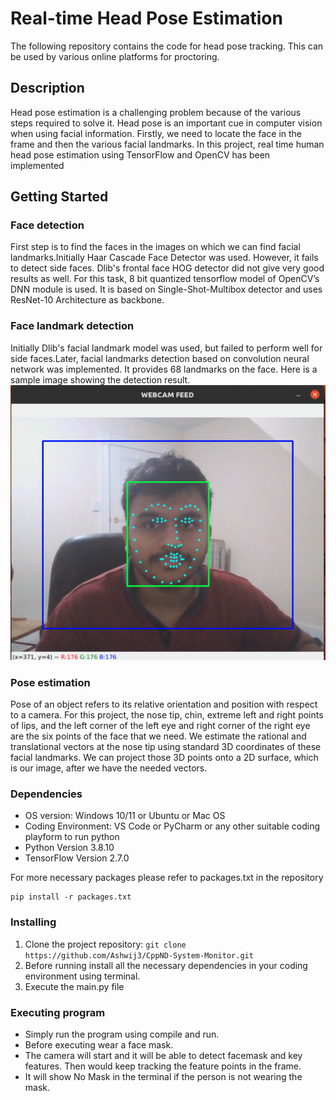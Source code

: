 # Real-time Head Pose Estimation

The following repository contains the code for head pose tracking. This can be used by various online platforms for proctoring.

## Description 
Head pose estimation is a challenging problem because of the various steps required to solve it. Head pose is an important cue in computer vision when using facial information. Firstly, we need to locate the face in the frame and then the various facial landmarks. In this project, real time human head pose estimation using TensorFlow and OpenCV has been implemented
## Getting Started
### Face detection
First step is to find the faces in the images on which we can find facial landmarks.Initially Haar Cascade Face Detector was used. However, it fails to detect side faces. Dlib's frontal face HOG detector did not give very good results as well. For this task, 8 bit quantized tensorflow model of OpenCV’s DNN module is used. It is based on Single-Shot-Multibox detector and uses ResNet-10 Architecture as backbone.

### Face landmark detection
Initially Dlib's facial landmark model was used, but failed to perform well for side faces.Later, facial landmarks detection based on convolution neural network was implemented. It provides 68 landmarks on the face. Here is a sample image showing the detection result.
![System Monitor](images/landamark.png)

### Pose estimation
Pose of an object refers to its relative orientation and position with respect to a camera. For this project, the nose tip, chin, extreme left and right points of lips, and the left corner of the left eye and right corner of the right eye are the six points of the face that we need. We estimate the rational and translational vectors at the nose tip using standard 3D coordinates of these facial landmarks. We can project those 3D points onto a 2D surface, which is our image, after we have the needed vectors.

### Dependencies

* OS version: Windows 10/11 or Ubuntu or Mac OS
* Coding Environment: VS Code or PyCharm or any other suitable coding playform to run python
* Python Version 3.8.10
* TensorFlow Version 2.7.0


For more necessary packages please refer to packages.txt in the repository
```
pip install -r packages.txt
```

### Installing
1. Clone the project repository: `git clone https://github.com/Ashwij3/CppND-System-Monitor.git`
2. Before running install all the necessary dependencies in your coding environment using terminal.
3. Execute the main.py file

### Executing program

* Simply run the program using compile and run.
* Before executing wear a face mask.
* The camera will start and it will be able to detect facemask and key features. Then would keep tracking the feature points in the frame.
* It will show No Mask in the terminal if the person is not wearing the mask. 
